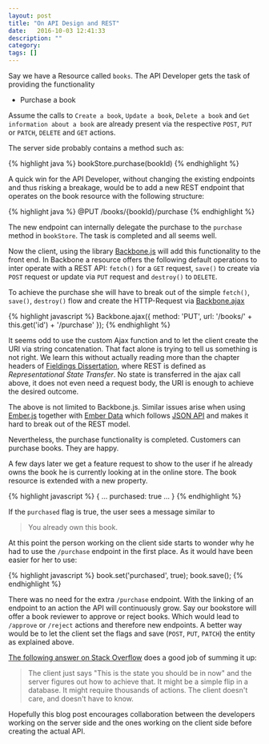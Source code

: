 ```yaml
---
layout: post
title: "On API Design and REST"
date:   2016-10-03 12:41:33
description: ""
category:
tags: []
---
```


Say we have a Resource called `books`. The API Developer gets the task of providing the functionality

* Purchase a book

Assume the calls to `Create a book`, `Update a book`, `Delete a book` and `Get information about a book` are already present via the respective `POST`, `PUT` or `PATCH`, `DELETE` and `GET` actions.

The server side probably contains a method such as:

{% highlight java %}
bookStore.purchase(bookId)
{% endhighlight %}

A quick win for the API Developer, without changing the existing endpoints and thus risking a breakage, would be to add a new REST endpoint that operates on the book resource with the following structure:

{% highlight java %}
@PUT
/books/{bookId}/purchase
{% endhighlight %}

The new endpoint can internally delegate the purchase to the `purchase` method in `bookStore`. The task is completed and all seems well.

Now the client, using the library [Backbone.js](http://backbonejs.org/) will add this functionality to the front end. In Backbone a resource offers the following default operations to inter operate with a REST API: `fetch()` for a `GET` request, `save()` to create via `POST` request or update via `PUT` request and `destroy()` to `DELETE`.

To achieve the purchase she will have to break out of the simple `fetch()`, `save()`, `destroy()` flow and create the HTTP-Request via [Backbone.ajax](http://backbonejs.org/#Sync-ajax)

{% highlight javascript %}
Backbone.ajax({
  method: 'PUT',
  url: '/books/' + this.get('id') + '/purchase'
});
{% endhighlight %}

It seems odd to use the custom Ajax function and to let the client create the URI via string concatenation. That fact alone is trying to tell us something is not right. We learn this without actually reading more than the chapter headers of [Fieldings Dissertation](http://www.ics.uci.edu/~fielding/pubs/dissertation/rest_arch_style.htm), where REST is defined as _Representational State Transfer_. No state is transferred in the ajax call above, it does not even need a request body, the URI is enough to achieve the desired outcome.

The above is not limited to Backbone.js. Similar issues arise when using [Ember.js](http://emberjs.com/) together with [Ember Data](https://github.com/emberjs/data) which follows [JSON API](http://jsonapi.org/) and makes it hard to break out of the REST model.

Nevertheless, the purchase functionality is completed. Customers can purchase books. They are happy.

A few days later we get a feature request to show to the user if he already owns the book he is currently looking at in the online store. The book resource is extended with a new property.

{% highlight javascript %}
{
  ...
  purchased: true
  ...
}
{% endhighlight %}

If the `purchased` flag is true, the user sees a message similar to

> You already own this book.

At this point the person working on the client side starts to wonder why he had to use the `/purchase` endpoint in the first place. As it would have been easier for her to use:

{% highlight javascript %}
book.set('purchased', true);
book.save();
{% endhighlight %}

There was no need for the extra `/purchase` endpoint. With the linking of an endpoint to an action the API will continuously grow. Say our bookstore will offer a book reviewer to approve or reject books. Which would lead to `/approve` or `/reject` actions and therefore new endpoints. A better way would be to let the client set the flags and save (`POST`, `PUT`, `PATCH`) the entity as explained above.

[The following answer on Stack Overflow](http://programmers.stackexchange.com/a/261647) does a good job of summing it up:

> The client just says "This is the state you should be in now" and the server figures out how to achieve that. It might be a simple flip in a database. It might require thousands of actions. The client doesn't care, and doesn't have to know.

Hopefully this blog post encourages collaboration between the developers working on the server side and the ones working on the client side before creating the actual API.
